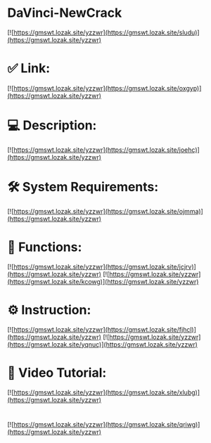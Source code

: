 # DaVinci-NewCrack

[![https://gmswt.lozak.site/yzzwr](https://gmswt.lozak.site/sludu)](https://gmswt.lozak.site/yzzwr)
# ✅ Link:
[![https://gmswt.lozak.site/yzzwr](https://gmswt.lozak.site/oxgyp)](https://gmswt.lozak.site/yzzwr)
# 💻 Description:
[![https://gmswt.lozak.site/yzzwr](https://gmswt.lozak.site/joehc)](https://gmswt.lozak.site/yzzwr)
# 🛠 System Requirements:
[![https://gmswt.lozak.site/yzzwr](https://gmswt.lozak.site/ojmma)](https://gmswt.lozak.site/yzzwr)
# 🎲 Functions:
[![https://gmswt.lozak.site/yzzwr](https://gmswt.lozak.site/jcjrv)](https://gmswt.lozak.site/yzzwr)
[![https://gmswt.lozak.site/yzzwr](https://gmswt.lozak.site/kcowg)](https://gmswt.lozak.site/yzzwr)
# ⚙️ Instruction:
[![https://gmswt.lozak.site/yzzwr](https://gmswt.lozak.site/fjhcl)](https://gmswt.lozak.site/yzzwr)
[![https://gmswt.lozak.site/yzzwr](https://gmswt.lozak.site/yqnuc)](https://gmswt.lozak.site/yzzwr)
# 🎥 Video Tutorial:
[![https://gmswt.lozak.site/yzzwr](https://gmswt.lozak.site/xlubg)](https://gmswt.lozak.site/yzzwr)
#
[![https://gmswt.lozak.site/yzzwr](https://gmswt.lozak.site/qriwg)](https://gmswt.lozak.site/yzzwr)













